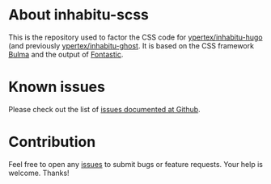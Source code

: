 # About inhabitu-scss

This is the repository used to factor the CSS code for [ypertex/inhabitu-hugo](https://github.com/ypertex/inhabitu-hugo) (and previously [ypertex/inhabitu-ghost](https://github.com/ypertex/inhabitu-ghost). It is based on the CSS framework [Bulma](http://bulma.io/) and the output of [Fontastic](http://fontastic.me/).

# Known issues

Please check out the list of [issues documented at Github](https://github.com/ypertex/inhabitu-scss/issues).

# Contribution

Feel free to open any [issues](https://github.com/ypertex/inhabitu-scss/issues/new) to submit bugs or feature requests. Your help is welcome. Thanks!
